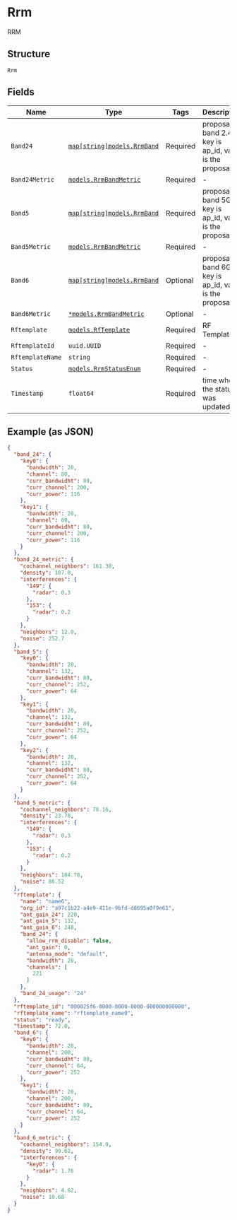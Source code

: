
# Rrm

RRM

## Structure

`Rrm`

## Fields

| Name | Type | Tags | Description |
|  --- | --- | --- | --- |
| `Band24` | [`map[string]models.RrmBand`](../../doc/models/rrm-band.md) | Required | proposal on band 2.4G, key is ap_id, value is the proposal |
| `Band24Metric` | [`models.RrmBandMetric`](../../doc/models/rrm-band-metric.md) | Required | - |
| `Band5` | [`map[string]models.RrmBand`](../../doc/models/rrm-band.md) | Required | proposal on band 5G, key is ap_id, value is the proposal |
| `Band5Metric` | [`models.RrmBandMetric`](../../doc/models/rrm-band-metric.md) | Required | - |
| `Band6` | [`map[string]models.RrmBand`](../../doc/models/rrm-band.md) | Optional | proposal on band 6G, key is ap_id, value is the proposal |
| `Band6Metric` | [`*models.RrmBandMetric`](../../doc/models/rrm-band-metric.md) | Optional | - |
| `Rftemplate` | [`models.RfTemplate`](../../doc/models/rf-template.md) | Required | RF Template |
| `RftemplateId` | `uuid.UUID` | Required | - |
| `RftemplateName` | `string` | Required | - |
| `Status` | [`models.RrmStatusEnum`](../../doc/models/rrm-status-enum.md) | Required | - |
| `Timestamp` | `float64` | Required | time where the status was updated |

## Example (as JSON)

```json
{
  "band_24": {
    "key0": {
      "bandwidth": 20,
      "channel": 80,
      "curr_bandwidht": 80,
      "curr_channel": 200,
      "curr_power": 116
    },
    "key1": {
      "bandwidth": 20,
      "channel": 80,
      "curr_bandwidht": 80,
      "curr_channel": 200,
      "curr_power": 116
    }
  },
  "band_24_metric": {
    "cochannel_neighbors": 161.38,
    "density": 107.0,
    "interferences": {
      "149": {
        "radar": 0.3
      },
      "153": {
        "radar": 0.2
      }
    },
    "neighbors": 12.0,
    "noise": 252.7
  },
  "band_5": {
    "key0": {
      "bandwidth": 20,
      "channel": 132,
      "curr_bandwidht": 80,
      "curr_channel": 252,
      "curr_power": 64
    },
    "key1": {
      "bandwidth": 20,
      "channel": 132,
      "curr_bandwidht": 80,
      "curr_channel": 252,
      "curr_power": 64
    },
    "key2": {
      "bandwidth": 20,
      "channel": 132,
      "curr_bandwidht": 80,
      "curr_channel": 252,
      "curr_power": 64
    }
  },
  "band_5_metric": {
    "cochannel_neighbors": 78.16,
    "density": 23.78,
    "interferences": {
      "149": {
        "radar": 0.3
      },
      "153": {
        "radar": 0.2
      }
    },
    "neighbors": 184.78,
    "noise": 86.52
  },
  "rftemplate": {
    "name": "name6",
    "org_id": "a97c1b22-a4e9-411e-9bfd-d8695a0f9e61",
    "ant_gain_24": 220,
    "ant_gain_5": 132,
    "ant_gain_6": 248,
    "band_24": {
      "allow_rrm_disable": false,
      "ant_gain": 0,
      "antenna_mode": "default",
      "bandwidth": 20,
      "channels": [
        221
      ]
    },
    "band_24_usage": "24"
  },
  "rftemplate_id": "000025f6-0000-0000-0000-000000000000",
  "rftemplate_name": "rftemplate_name0",
  "status": "ready",
  "timestamp": 72.0,
  "band_6": {
    "key0": {
      "bandwidth": 20,
      "channel": 200,
      "curr_bandwidht": 80,
      "curr_channel": 64,
      "curr_power": 252
    },
    "key1": {
      "bandwidth": 20,
      "channel": 200,
      "curr_bandwidht": 80,
      "curr_channel": 64,
      "curr_power": 252
    }
  },
  "band_6_metric": {
    "cochannel_neighbors": 154.0,
    "density": 99.62,
    "interferences": {
      "key0": {
        "radar": 1.76
      }
    },
    "neighbors": 4.62,
    "noise": 10.68
  }
}
```

